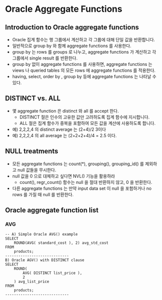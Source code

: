 # Oracle Aggregate Functions
## Introduction to Oracle aggregate functions
- Oracle 집계 함수는 행 그룹에서 계산하고 각 그룹에 대해 단일 값을 반환합니다.
- 일반적으로 group by 와 함께 aggregate functions 를 사용한다.
- group by 는 rows 를 groups 로 나누고, aggregate functions 가 계산하고 각 그룹에서 single result 를 반환한다.
- group by 없이 aggregate functions 를 사용하면, aggregate functions 는 views 나 queried tables 의 모든 rows 에 aggregate functions 를 적용한다.
- having, select, order by , group by 등에 aggregate functions 는 나타날 수 있다.

## DISTINCT vs. ALL
- 몇 aggregate function  은 distinct 와 all 를 accept 한다.
  - DISTINCT 절은 인수의 고유한 값만 고려하도록 집계 함수에 지시합니다.
  - ALL 절은 집계 함수가 중복을 포함하여 모든 값을 계산에 사용하도록 합니다.
- 예) 2,2,2,4 의 distinct average 는 (2+4)/2 3이다
- 예) 2,2,2,4 의 all average 는 (2+2+2+4)/4 = 2.5 이다.

## NULL treatments
- 모든 aggregate functions 는 count(*), grouping(), grouping_id() 를 제외하고 null 값들을 무시한다.
- null 값을 0 으로 대체하고 싶다면 NVL() 기능을 활용하라
  - count(), regr_count() 함수는 null 을 절대  반환하지 않고, 0 을 반환한다.
- 다른 aggregate functions 는 만약 input data set 이 null 을 포함하거나 no rows 를 가질 때 null 를 반환한다.

## Oracle aggregate function list
### AVG
```oracle-sql
-- A) Simple Oracle AVG() example
SELECT
    ROUND(AVG( standard_cost ), 2) avg_std_cost
FROM
    products;
-----------------------------
B) Oracle AGV() with DISTINCT clause
SELECT
    ROUND(
        AVG( DISTINCT list_price ),
        2
    ) avg_list_price
FROM
    products;
-----------------------------

```




